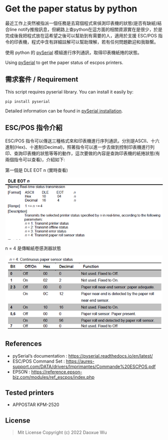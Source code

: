 # Get the paper status by python

最近工作上突然被指派一個任務是去寫個程式來偵測印表機的狀態(是否有缺紙)結合line notify推撥訊息，但網路上查python在這方面的相關資源實在是很少，於是完成後我把程式放在這希望之後可以幫助到有需要的人，適用於支援 ESC/POS 指令的印表機，程式中含有詳細註解可以幫助理解，若有任何問題歡迎和我聯繫。

使用 python 的 [pySerial](https://pypi.org/project/pyserial/) 模組進行序列通訊，取得印表機紙捲的狀態。

Using [pySerial](https://pypi.org/project/pyserial/) to get the paper status of escpos printers.

## 需求套件 / Requirement
This script requires pyserial library. You can install it easily by:
```
pip install pyserial
```

Detailed information can be found in [pySerial installation](https://github.com/pyserial/pyserial/blob/master/documentation/pyserial.rst#installation).

## ESC/POS 指令介紹
ESC/POS 指令可以傳送三種格式來和印表機進行序列通訊，分別是ASCII、十六進制(Hex)、十進制(Decimal)，照著指令可以進一步去做到控制印表機進行列印、查詢印表機的狀態等等的動作，這次要做的內容是查詢印表機的紙捲狀態(有兩個指令可以查看)，介紹如下: 

第一個是 DLE EOT n (實時查看) 

![image](https://github.com/daoxuewu/Get-the-paper-status-by-python/blob/main/img/DLE%20EOT%20n.png) 

n = 4 是傳輸紙卷感測器狀態 

![image](https://github.com/daoxuewu/Get-the-paper-status-by-python/blob/main/img/n%3D4.png)

## References
- pySerial’s documentation : https://pyserial.readthedocs.io/en/latest/
- ESC/POS Command Set : https://aures-support.com/DATA/drivers/Imprimantes/Commande%20ESCPOS.pdf
- EPSON : https://reference.epson-biz.com/modules/ref_escpos/index.php

## Tested printers
- APPOSTAR KPM-2520

## License
>Mit License Copyright (c) 2022 Daoxue Wu
